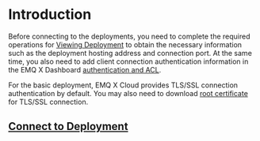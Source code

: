 # Introduction

Before connecting to the deployments, you need to complete the required operations for [Viewing Deployment](../deployments/view_deployment.md) to obtain the necessary information such as the deployment hosting address and connection port. At the same time, you also need to add client connection authentication information in the EMQ X Dashboard [authentication and ACL](../deployments/auth_and_acl.md).

For the basic deployment, EMQ X Cloud provides TLS/SSL connection authentication by default. You may also need to download [root certificate](https://static.emqx.net/data/cn.emqx.cloud-ca.crt) for TLS/SSL connection.


## [Connect to Deployment](../connect_to_deployments/introduction.md)